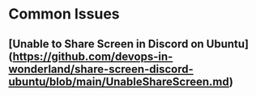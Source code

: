 # Common Issues

## [Unable to Share Screen in Discord on Ubuntu] (https://github.com/devops-in-wonderland/share-screen-discord-ubuntu/blob/main/UnableShareScreen.md)


